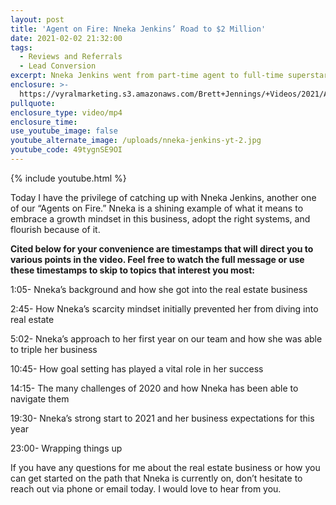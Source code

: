 ```yaml
---
layout: post
title: 'Agent on Fire: Nneka Jenkins’ Road to $2 Million'
date: 2021-02-02 21:32:00
tags:
  - Reviews and Referrals
  - Lead Conversion
excerpt: Nneka Jenkins went from part-time agent to full-time superstar. Here’s how.
enclosure: >-
  https://vyralmarketing.s3.amazonaws.com/Brett+Jennings/+Videos/2021/Agent+on+Fire_+Nneka+Jenkins%E2%80%99+Road+to+%242+Million.mp4
pullquote:
enclosure_type: video/mp4
enclosure_time:
use_youtube_image: false
youtube_alternate_image: /uploads/nneka-jenkins-yt-2.jpg
youtube_code: 49tygnSE9OI
---
```


{% include youtube.html %}

Today I have the privilege of catching up with Nneka Jenkins, another one of our “Agents on Fire.” Nneka is a shining example of what it means to embrace a growth mindset in this business, adopt the right systems, and flourish because of it.

**Cited below for your convenience are timestamps that will direct you to various points in the video. Feel free to watch the full message or use these timestamps to skip to topics that interest you most:**

1:05- Nneka’s background and how she got into the real estate business

2:45- How Nneka’s scarcity mindset initially prevented her from diving into real estate

5:02- Nneka’s approach to her first year on our team and how she was able to triple her business

10:45- How goal setting has played a vital role in her success

14:15- The many challenges of 2020 and how Nneka has been able to navigate them

19:30- Nneka’s strong start to 2021 and her business expectations for this year

23:00- Wrapping things up

If you have any questions for me about the real estate business or how you can get started on the path that Nneka is currently on, don’t hesitate to reach out via phone or email today. I would love to hear from you.

